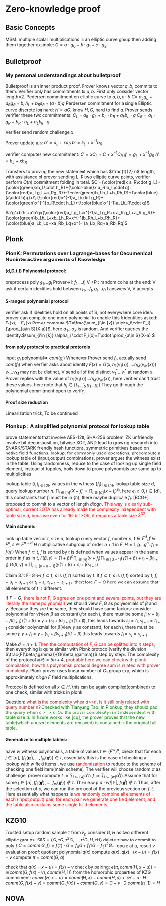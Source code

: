 # Zero-knowledge proof
## Basic Concepts 
MSM: multiple scalar multiplications in an elliptic curve group then adding them together
example: $C=a\cdot g_0+b\cdot g_1+c\cdot g_2$
## Bulletproof
### My personal understandings about bulletproof
Bulletproof is an inner product proof.
Prover knows vector $a,b$, commits to them.
Verifier only has commitments to $a,b$.
First only consider vector length=2.
Pedersen commitment on elliptic curve to $a,b,a\cdot b$
$C$= $a_Lg_L+a_Rg_R+b_Lh_L+b_Rh_R+(a\cdot b)q$
Perdersen commitment for a single
Elliptic curve discrete log hard: $H=aG$, know $H,G$, hard to find $a$.
Prover sends verifier these two commitments:
$C_L=a_R\cdot g_L+b_L\cdot h_R+a_R b_L\cdot q$
$C_R=a_L\cdot g_R+b_R\cdot h_L+a_L b_R\cdot q$

Verifier send random challenge $x$

Prover update a,b:
$a'=a_L+x a_R$
$b'=b_L+x^{-1} b_R$

verifier computes new commitment:
$C'=xC_L+C+x^{-1}C_R$
$g'=g_L+x^{-1} g_R$
$h'=h_L+x h_R$

Transfers to proving the new statement which has $\frac{1}{2} n$ length, with assistance of prover sending L, R two elliptic curve points,
verifier perform $O(n)$ commitment folding in total.
$C'={\color{red}x a_R\cdot g_L}+{\color{green}xb_L\cdot h_R}+{\color{blue}x a_R b_L\cdot q}+{\color{red}a_Lg_L+a_Rg_R}+{\color{green}b_Lh_L+b_Rh_R}+{\color{blue}(a\cdot b)q}+\\
{\color{red}x^{-1}a_L\cdot g_R}+{\color{green}x^{-1}b_R\cdot h_L}+{\color{blue}x^{-1}a_Lb_R\cdot q}$

$a'g'+b'h'+a'b'q={\color{red}a_Lg_L+x^{-1}a_Lg_R+x a_R g_L+a_R g_R}+{\color{green}b_Lh_L+xb_Lh_R+x^{-1}b_Rh_L+b_Rh_R}+{\color{blue}a_Lb_Lq+xa_Rb_Lq+x^{-1}a_Lb_Rq+a_Rb_Rq}$

## Plonk
### PlonK: Permutations over Lagrange-bases for Oecumenical Noninteractive arguments of Knowledge

#### (d,D,t,l) Polynomial protocol: 
preprocess poly $g_1,..g_l$
Prover->I: $f_1,...f_t$
V->P : random coins
at the end: V ask  if certain identities hold between $f_1,..f_t,g_1…g_l$
I answers V, V accepts

#### S-ranged polynomial protocol 
verifier ask if identities hold on all points of S, not everywhere
core idea: prover can compute one more polynomial to enable this
$k$ identities asked: $F_1(x),...F_k(x)$
Prover compute $T=\frac{\sum_{i\in [k]} \alpha_i\cdot F_i}{\prod_{a\in S}(X-a)}$, here $\alpha_1...\alpha_k$ is random.
And verifier queries the identity:$\sum_{i\in [k]} \alpha_i \cdot F_i(x)=T\cdot \prod_{a\in S}(X-a) $

#### from poly protocol to practical protocols
input $g_i$ polynomial=> $com(g_i)$
Whenever Prover send $f_i$, actually send $com(f_i)$
when verifier asks about identity $F(x)=G(x,h_1(v_1(x)),...h_M(v_M(x)))$
$v_1...v_M$ may not be distinct, V send all of the distinct $v_1^*...v_t^*$ at random $x$.
Prover replies with the value of $h_1(v_1(x))...h_M(v_M(x))$, here verifier can't trust these values. here note that $h_i \in \{f_1...f_t,g_1...g_l\}$ 
They go through the polynomial commitment open to verify.

#### Proof size reduction
Linearization trick,
To be continued
### Plonkup : A simplified polynomial protocol for lookup table
prove statements that involve AES-128, SHA-256 problem: ZK unfriendly
involve bit decomposition, bitwise XOR, AND
lead to growing research into SNARK/STARK friendly hash functions, symmetric primitives based on native field functions.
lookup: for commonly used operations, precompute a lookup table of (input,output) combinations, prover argues the witness exist in the table.
Using randomness, reduce to the case of looking up single field element, instead of tupples, boils down to prove polynomials are same up to multiplicities

lookup table $\{t_i\}_{i\in [d]}$, values in the witness $\{f_i\}_{i\in [n]}$, lookup table size $d$, query lookup number $n$.
$\prod_{i\in [n]}(X-f_i)=\prod_{i\in [d]}(x-t_i)^{e_i}$, here $e_i \ge 0, i\in [d]$, this constraints that $f_i$ must be in $\{t_i\}$, there maybe duplicate $f_i$.
[BCG+] proposed to commit to a vector of length $d \text{log} n$. <font color=red>This way is clearly sub-optimal, current SOTA has already made the complexity independent with table size $d$, because even for 16-bit XOR, it requires a table size $2^{32}.$</font>

#### Main scheme:
look up table vector $t$, size $d$, lookup query vector $f$, number $n$,
$t\in F^d, f\in F^n, s\in F^{n+d}$
$H$ multiplicative subgroup of order $n+1$ in $F$, $H={1,g...g^{n}}$.
$f_i=f(g^i)$
When $f \subset t$, $f$ is sorted by $t$ is defined when values appear in the same order in $f$ as in $t$,
$F(\beta,\gamma)=(1+\beta)^n \prod_{i\in[n]} (\gamma+f_i)\prod_{i\in[d-1]}(\gamma(1+\beta)+t_i+\beta t_{i+1})$ 
$G(\beta,\gamma)=\prod_{i\in[n+d-1]}(\gamma(1+\beta)+s_i+\beta s_{i+1})$

Claim 3.1: F=G <=> $f\subset t$, $s$ is $(f,t)$ sorted by $t$.
If $f\subset t$, $s$ is $(f,t)$ sorted by $t$,
$f_i=s_i=s_{i+1}$ or $t_i=s_i, t_{i+1}=s_{i+1}$，therefore $F=G$
here we can assume that all elements of $t$ is different.

If $F=G$, <font color=red>(here is not F, G agree on one point and several points, but they are literally the same polynomial)</font>
we should view $F,G$ as polynomials of $\beta$ and $\gamma$.
Because they are the same, they should have same factors:
consider polynomial for $\gamma$(view $\beta$ as constant),for each $i$, there must be some $j$:
$\gamma+\left(t_i+\beta t_{i+1}\right) /(1+\beta)=\gamma+\left(s_j+\beta s_{j+1}\right) /(1+\beta)$,
this leads towards $s_j=t_i,s_{j+1}=t_{i+1}$
consider polynomial for $\beta$(view $\gamma$ as constant), for each $i$, there must be some $j$:
$\gamma+f_i=\gamma+\left(s_j+\beta s_{j+1}\right) /(1+\beta)$
this leads towards $f_i=s_j=s_{j+1}$

Make $d=n+1$. <font color=red>Then the computation of $F,G$ can be splitted into $n$ steps</font>, then everything is quite similar with Plonk protocol(verify the division $\frac{F(\beta,\gamma)}{G(\beta,\gamma)}$ step by step).
The complexity of the protocol $\mathfrak{o}(\mathscr{P})=5 n+4$, <font color=brown>probably here we can check with plonk compilation, how this polynomial protocol degree sum is related with prover complexity</font>. Plonk prover uses linear number of $G_1$ group exp, which is approximately $nlogn$ $F$ field multiplications.

Protocol is defined on all $x\in H$, this can be again compiled(combined) to one check, similar with tricks in plonk.

Question: <font color=brown>what is the complexity when $d$>>$n$, is it still only related with query number $n$? </font> <font color=green>Checked with Tianyang Tao: In Plonkup, they should pad the query when $d>>n$. So the prover complexity isn't independent with table size $d$. In future works like [cq], the prover proves that the new table(which unused elements are removed) is contained in the original full table.</font>


#### Generalize to multiple tables:
have $w$ witness polynomials, a table of values $t\in (F^w)^d$, check that for each $j\in [n]$, $\left(f_1\left(\mathbf{g}^j\right), \ldots, f_w\left(\mathbf{g}^j\right)\right) \in t$, essentially this is the case of checking a lookup with $w$ field items , we use <font color=red>randomization</font> to reduce to the scheme of checking one field item(main scheme).
The verifier will choose random $\alpha$ as challenge, prover compute $t:=\sum_{i \in[w]} \alpha^i t_i, f:=\sum_{i \in[w]} \alpha^i f_i$.
Assume that for some $j \in[n],\left(f_1\left(\mathbf{g}^j\right), \ldots, f_w\left(\mathbf{g}^j\right)\right) \notin t$. Then e.w.p $d \cdot w /|\mathbb{F}|$, $f\left(\mathbf{g}^j\right) \notin t$. Thus, after the selection of $\alpha$, we can run the protocol of the previous section on $f, t$.
Here essentially what happens is <font color=red>we randomly combine all elements of each (input,output) pair, for each pair we generate one field element, and the table also contains some single field elements</font>.
## KZG10
Trusted setup
random sample $\tau$ from $F_p$
consider $G, H$ as two different elliptic groups.
$SRS=\{G,\tau G, \tau^2 G,...,\tau^d G, H, \tau H\}$
delete $\tau$
how to commit to poly $f$
$C=comm(G,f)=f(\tau)\cdot G=f_0 G+ f_1 \tau G+f_2 \tau^2 G...$
open: at $u$, result $v$
evaluation proof: quotient polynomial $q(x)$
compute $q(x), q(x)\cdot(x-u)=f(x)-v$
compute $\pi=comm(G,q)$

check that $q(x)\cdot(x-u)=f(x)-v$ 
check by pairing: $e(\pi,comm(H,x-u))=e(comm(G,f(x)-v),comm(H,1))$
from the homorphic properties of KZG commiment:
$comm(H,x-u)=comm(H,x)-comm(H,u)=\tau H-u\cdot H$
$comm(G,f(x)-v)=comm(G,f(x))-comm(G,v)=C-v\cdot G$
$comm(H,1)=H$


## NOVA
